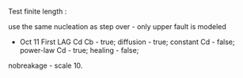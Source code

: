 Test finite length : 

use the same nucleation as step over - only upper fault is modeled 

- Oct 11
First LAG Cd Cb - true;
diffusion - true;
constant Cd - false; 
power-law Cd - true;
healing - false;


nobreakage - scale 10. 